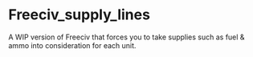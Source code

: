 # Freeciv_supply_lines
A WIP version of Freeciv that forces you to take supplies such as fuel &amp; ammo into consideration for each unit.

